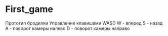 # First_game
Прототип бродилки
Управление клавишами WASD
W - вперед
S - назад
A - поворот камеры налево
D - поворот камеры направо
